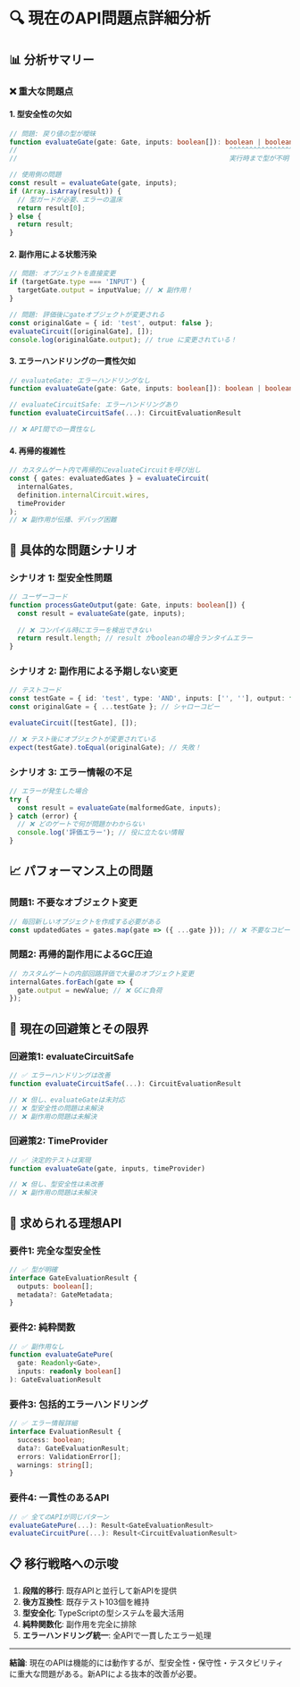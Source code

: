 # 🔍 現在のAPI問題点詳細分析

## 📊 分析サマリー

### ❌ **重大な問題点**

#### 1. **型安全性の欠如**
```typescript
// 問題: 戻り値の型が曖昧
function evaluateGate(gate: Gate, inputs: boolean[]): boolean | boolean[]
//                                                     ^^^^^^^^^^^^^^^^^^^
//                                                     実行時まで型が不明

// 使用側の問題
const result = evaluateGate(gate, inputs);
if (Array.isArray(result)) {
  // 型ガードが必要、エラーの温床
  return result[0];
} else {
  return result;
}
```

#### 2. **副作用による状態汚染**
```typescript
// 問題: オブジェクトを直接変更
if (targetGate.type === 'INPUT') {
  targetGate.output = inputValue; // ❌ 副作用！
}

// 問題: 評価後にgateオブジェクトが変更される
const originalGate = { id: 'test', output: false };
evaluateCircuit([originalGate], []);
console.log(originalGate.output); // true に変更されている！
```

#### 3. **エラーハンドリングの一貫性欠如**
```typescript
// evaluateGate: エラーハンドリングなし
function evaluateGate(gate: Gate, inputs: boolean[]): boolean | boolean[]

// evaluateCircuitSafe: エラーハンドリングあり
function evaluateCircuitSafe(...): CircuitEvaluationResult

// ❌ API間での一貫性なし
```

#### 4. **再帰的複雑性**
```typescript
// カスタムゲート内で再帰的にevaluateCircuitを呼び出し
const { gates: evaluatedGates } = evaluateCircuit(
  internalGates,
  definition.internalCircuit.wires,
  timeProvider
);
// ❌ 副作用が伝播、デバッグ困難
```

## 🎯 **具体的な問題シナリオ**

### シナリオ 1: 型安全性問題
```typescript
// ユーザーコード
function processGateOutput(gate: Gate, inputs: boolean[]) {
  const result = evaluateGate(gate, inputs);
  
  // ❌ コンパイル時にエラーを検出できない
  return result.length; // result がbooleanの場合ランタイムエラー
}
```

### シナリオ 2: 副作用による予期しない変更
```typescript
// テストコード
const testGate = { id: 'test', type: 'AND', inputs: ['', ''], output: false };
const originalGate = { ...testGate }; // シャローコピー

evaluateCircuit([testGate], []);

// ❌ テスト後にオブジェクトが変更されている
expect(testGate).toEqual(originalGate); // 失敗！
```

### シナリオ 3: エラー情報の不足
```typescript
// エラーが発生した場合
try {
  const result = evaluateGate(malformedGate, inputs);
} catch (error) {
  // ❌ どのゲートで何が問題かわからない
  console.log('評価エラー'); // 役に立たない情報
}
```

## 📈 **パフォーマンス上の問題**

### 問題1: 不要なオブジェクト変更
```typescript
// 毎回新しいオブジェクトを作成する必要がある
const updatedGates = gates.map(gate => ({ ...gate })); // ❌ 不要なコピー
```

### 問題2: 再帰的副作用によるGC圧迫
```typescript
// カスタムゲートの内部回路評価で大量のオブジェクト変更
internalGates.forEach(gate => {
  gate.output = newValue; // ❌ GCに負荷
});
```

## 🔄 **現在の回避策とその限界**

### 回避策1: evaluateCircuitSafe
```typescript
// ✅ エラーハンドリングは改善
function evaluateCircuitSafe(...): CircuitEvaluationResult

// ❌ 但し、evaluateGateは未対応
// ❌ 型安全性の問題は未解決
// ❌ 副作用の問題は未解決
```

### 回避策2: TimeProvider
```typescript
// ✅ 決定的テストは実現
function evaluateGate(gate, inputs, timeProvider)

// ❌ 但し、型安全性は未改善
// ❌ 副作用の問題は未解決
```

## 🎯 **求められる理想API**

### 要件1: 完全な型安全性
```typescript
// ✅ 型が明確
interface GateEvaluationResult {
  outputs: boolean[];
  metadata?: GateMetadata;
}
```

### 要件2: 純粋関数
```typescript
// ✅ 副作用なし
function evaluateGatePure(
  gate: Readonly<Gate>, 
  inputs: readonly boolean[]
): GateEvaluationResult
```

### 要件3: 包括的エラーハンドリング
```typescript
// ✅ エラー情報詳細
interface EvaluationResult {
  success: boolean;
  data?: GateEvaluationResult;
  errors: ValidationError[];
  warnings: string[];
}
```

### 要件4: 一貫性のあるAPI
```typescript
// ✅ 全てのAPIが同じパターン
evaluateGatePure(...): Result<GateEvaluationResult>
evaluateCircuitPure(...): Result<CircuitEvaluationResult>
```

## 📋 **移行戦略への示唆**

1. **段階的移行**: 既存APIと並行して新APIを提供
2. **後方互換性**: 既存テスト103個を維持
3. **型安全化**: TypeScriptの型システムを最大活用
4. **純粋関数化**: 副作用を完全に排除
5. **エラーハンドリング統一**: 全APIで一貫したエラー処理

---

**結論**: 現在のAPIは機能的には動作するが、型安全性・保守性・テスタビリティに重大な問題がある。新APIによる抜本的改善が必要。
